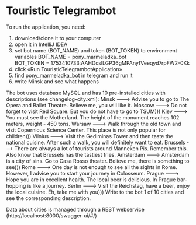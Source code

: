 # Touristic Telegrambot
To run the application, you need:
1. download/сlone it to your computer
2. open it in IntelliJ IDEA
3. set bot name (BOT_NAME) and token (BOT_TOKEN) to environment variables
BOT_NAME = pony_marmeladka_bot  
BOT_TOKEN = 1753410733:AAHDcslLGP36gMPAnyfVeeqyd7rpFW2-0Kk  
4. click «Run TouristicTelegrambotApplication»
5. find pony_marmeladka_bot in telegram and run it
6. write Minsk and see what happens

The bot uses database MySQL and has 10 pre-installed cities with descriptions (see changelog-city.xml):
Minsk ---> Advise you to go to The Opera and Ballet Theatre. Believe me, you will like it.
Moscow ---> Do not forget to visit Red Square. But you do not have to go to TSUM)))
Kiev ---> You must see the Motherland. The height of the monument reaches 102 meters, weight - 450 tons.
Warsaw ---> Walk through the old town and visit Copernicus Science Center. This place is not only popular for children)))
Vilnius ---> Visit the Gediminas Tower and then taste the national cuisine. After such a walk, you will definitely want to eat.
Brussels ---> There are always a lot of tourists around Manneken Pis. Remember this. Also know that Brussels has the tastiest fries.
Amsterdam ---> Amsterdam is a city of sins. Go to Casa Rosso theater. Believe me, there is something to see)))
Rome ---> One day is not enough to see all the sights in Rome. However, I advise you to start your journey in Colosseum.
Prague ---> Hope you are in excellent health. The local beer is delicious. In Prague bar-hopping is like a journey.
Berlin ---> Visit the Reichstag, have a beer, enjoy the local cuisine. Eh, take me with you)))
Write to the bot 1 of 10 cities and see the corresponding description.

Data about cities is managed through a REST webservice (http://localhost:8000/swagger-ui/#/)
